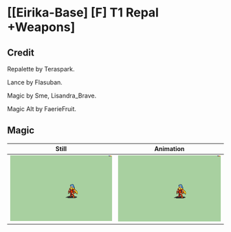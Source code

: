 # [\[Eirika-Base\] \[F\] T1 Repal +Weapons]

## Credit

Repalette by Teraspark.

Lance by Flasuban.

Magic by Sme, Lisandra_Brave.

Magic Alt by FaerieFruit.
	
## Magic

| Still | Animation |
| :---: | :-------: |
| ![Magic still](./Magic_000.png) | ![Magic animation](./Magic.gif) |
